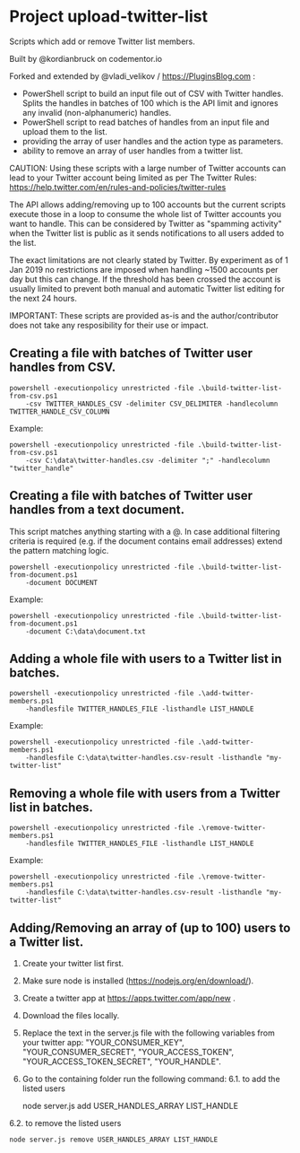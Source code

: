 # Project upload-twitter-list
Scripts which add or remove Twitter list members.

Built by @kordianbruck on codementor.io

Forked and extended by @vladi_velikov / https://PluginsBlog.com :
 - PowerShell script to build an input file out of CSV with Twitter handles. Splits the handles in batches of 100 which is the API limit and ignores any invalid (non-alphanumeric) handles.
 - PowerShell script to read batches of handles from an input file and upload them to the list.
 - providing the array of user handles and the action type as parameters.
 - ability to remove an array of user handles from a twitter list.

CAUTION: Using these scripts with a large number of Twitter accounts can lead to your Twitter account being limited as per The Twitter Rules: https://help.twitter.com/en/rules-and-policies/twitter-rules

The API allows adding/removing up to 100 accounts but the current scripts execute those in a loop to consume the whole list of Twitter accounts you want to handle. This can be considered by Twitter as "spamming activity" when the Twitter list is public as it sends notifications to all users added to the list.

The exact limitations are not clearly stated by Twitter. By experiment as of 1 Jan 2019 no restrictions are imposed when handling ~1500 accounts per day but this can change. If the threshold has been crossed the account is usually limited to prevent both manual and automatic Twitter list editing for the next 24 hours.

IMPORTANT: These scripts are provided as-is and the author/contributor does not take any resposibility for their use or impact.

## Creating a file with batches of Twitter user handles from CSV.
	powershell -executionpolicy unrestricted -file .\build-twitter-list-from-csv.ps1
		-csv TWITTER_HANDLES_CSV -delimiter CSV_DELIMITER -handlecolumn TWITTER_HANDLE_CSV_COLUMN
Example:

	powershell -executionpolicy unrestricted -file .\build-twitter-list-from-csv.ps1
		-csv C:\data\twitter-handles.csv -delimiter ";" -handlecolumn "twitter_handle"

## Creating a file with batches of Twitter user handles from a text document.
This script matches anything starting with a @. In case additional filtering criteria is required (e.g. if the document contains email addresses) extend the pattern matching logic. 

	powershell -executionpolicy unrestricted -file .\build-twitter-list-from-document.ps1
		-document DOCUMENT
Example:

	powershell -executionpolicy unrestricted -file .\build-twitter-list-from-document.ps1
		-document C:\data\document.txt

## Adding a whole file with users to a Twitter list in batches.
	powershell -executionpolicy unrestricted -file .\add-twitter-members.ps1
		-handlesfile TWITTER_HANDLES_FILE -listhandle LIST_HANDLE
Example:

	powershell -executionpolicy unrestricted -file .\add-twitter-members.ps1
		-handlesfile C:\data\twitter-handles.csv-result -listhandle "my-twitter-list"

## Removing a whole file with users from a Twitter list in batches.
	powershell -executionpolicy unrestricted -file .\remove-twitter-members.ps1
		-handlesfile TWITTER_HANDLES_FILE -listhandle LIST_HANDLE
Example:

	powershell -executionpolicy unrestricted -file .\remove-twitter-members.ps1
		-handlesfile C:\data\twitter-handles.csv-result -listhandle "my-twitter-list"
 
## Adding/Removing an array of (up to 100) users to a Twitter list.

 1. Create your twitter list first.
 2. Make sure node is installed (https://nodejs.org/en/download/).
 3. Create a twitter app at https://apps.twitter.com/app/new .
 4. Download the files locally.
 5. Replace the text in the server.js file with the following variables from your twitter app: "YOUR\_CONSUMER\_KEY", "YOUR\_CONSUMER\_SECRET", "YOUR\_ACCESS\_TOKEN", "YOUR\_ACCESS\_TOKEN\_SECRET", "YOUR\_HANDLE".
 6. Go to the containing folder run the following command:
 6.1. to add the listed users

	node server.js add USER_HANDLES_ARRAY LIST_HANDLE

 6.2. to remove the listed users

	node server.js remove USER_HANDLES_ARRAY LIST_HANDLE
